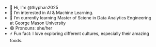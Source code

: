 - 👋 Hi, I’m @thyphan2025
- 👀 I’m interested in AI & Machine Learning.
- 🌱 I’m currently learning Master of Sciene in Data Analytics Engineering at George Mason University
- 😄 Pronouns: she/her
- ⚡ Fun fact: I love exploring different cultures, especially their amazing foods.
  
<!---
thyphan2025/thyphan2025 is a ✨ special ✨ repository because its `README.md` (this file) appears on your GitHub profile.
You can click the Preview link to take a look at your changes.
--->
